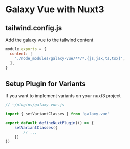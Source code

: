 # Galaxy Vue with Nuxt3

## tailwind.config.js
Add the galaxy vue to the tailwind content
```javascript
module.exports = {
  content: [
    './node_modules/galaxy-vue/**/*.{js,jsx,ts,tsx}',
  ],
}
```

## Setup Plugin for Variants
If you want to implement variants on your nuxt3 project

```javascript
// ~/plugins/galaxy-vue.js

import { setVariantClasses } from 'galaxy-vue'

export default defineNuxtPlugin(() => {
    setVariantClasses({
        // ...
    })
})
```
